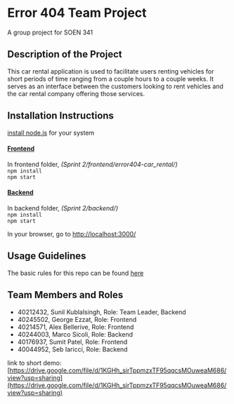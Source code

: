 # Error 404 Team Project
A group project for SOEN 341

## Description of the Project
This car rental application is used to facilitate users renting vehicles for short periods of time ranging from a couple hours to a couple weeks. It serves as an interface between the customers looking to rent vehicles and the car rental company offering those services. 

## Installation Instructions
<a href="https://nodejs.org/en/download">install node.js</a> for your system 


#### <ins>Frontend </ins>
In frontend folder,  _(Sprint 2/frontend/error404-car_rental/)_  
``npm install``  
``npm start``

#### <ins>Backend </ins>
In backend folder,  _(Sprint 2/backend/)_  
``npm install``  
``npm start``

In your browser, go to [http://localhost:3000/](http://localhost:3000/)

## Usage Guidelines
The basic rules for this repo can be found <a href="https://github.com/hulksunil/Error_404-soen341projectW2024/wiki/Git-Rules">here</a> 

## Team Members and Roles
- 40212432, Sunil Kublalsingh, Role: Team Leader, Backend
- 40245502, George Ezzat, Role: Frontend
- 40214571, Alex Bellerive, Role: Frontend
- 40244003, Marco Sicoli, Role: Backend
- 40176937, Sumit Patel, Role: Frontend
- 40044952, Seb Iaricci, Role: Backend


link to short demo: [https://drive.google.com/file/d/1KGHh_sirTppmzxTF95qqcsMOuweaM686/view?usp=sharing](https://drive.google.com/file/d/1KGHh_sirTppmzxTF95qqcsMOuweaM686/view?usp=sharing)
